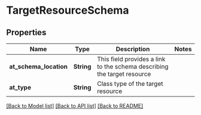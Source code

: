 # TargetResourceSchema

## Properties
Name | Type | Description | Notes
------------ | ------------- | ------------- | -------------
**at_schema_location** | **String** | This field provides a link to the schema describing the target resource | 
**at_type** | **String** | Class type of the target resource | 

[[Back to Model list]](../README.md#documentation-for-models) [[Back to API list]](../README.md#documentation-for-api-endpoints) [[Back to README]](../README.md)


